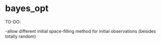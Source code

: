 # bayes_opt

TO-DO:

-allow different initial space-filling method for initial observations (besides totally random)
